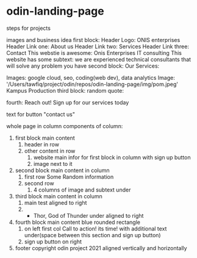 # odin-landing-page

steps for projects

images and business idea
first block:
Header Logo: ONIS enterprises
Header Link one: About us
Header Link two: Services
Header Link three: Contact
This webstie is awesome: Onis Enterprises IT consulting
This website has some subtext: we are experienced technical consultants that 
will solve any problem you have
second block:
Our Services:

Images: google cloud, seo, coding(web dev), data analytics 
Image: '/Users/tawfiq/project/odin/repos/odin-landing-page/img/pom.jpeg'        
Kampus Production
third block:
random quote: 

fourth:
Reach out!
Sign up for our services today

text for button "contact us"


whole page in column
components of column:


1. first block main content
    1. header in row
    2. other content in row
        1. website main infor for first block in column with sign up button
        2. image next to it
2. second block main content in column
    1. first row Some Random information
    2. second row
        1. 4 columns of image and subtext under
3. third block main content in column
    1. main test aligned to right
    2. - Thor, God of Thunder under aligned to right
4. fourth block main content blue rounded rectangle
    1. on left first col Call to action! its time! with additional text under(space between this section and sign up button)
    2. sign up button on right
5. footer copyright odin project 2021 aligned vertically and horizontally

